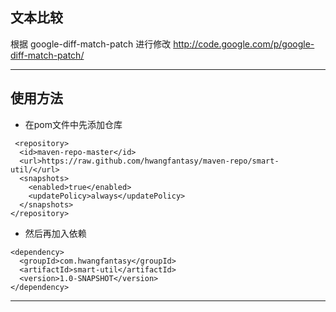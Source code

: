 ## 文本比较
根据 google-diff-match-patch 进行修改
http://code.google.com/p/google-diff-match-patch/

---
## 使用方法
- 在pom文件中先添加仓库
```
 <repository> 
  <id>maven-repo-master</id>  
  <url>https://raw.github.com/hwangfantasy/maven-repo/smart-util/</url>  
  <snapshots> 
    <enabled>true</enabled>  
    <updatePolicy>always</updatePolicy> 
  </snapshots> 
</repository>
```
- 然后再加入依赖
```
<dependency> 
  <groupId>com.hwangfantasy</groupId>  
  <artifactId>smart-util</artifactId>  
  <version>1.0-SNAPSHOT</version> 
</dependency>
```
---